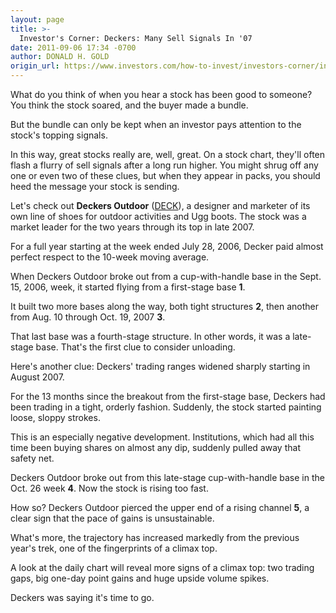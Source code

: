 ```yaml
---
layout: page
title: >-
  Investor's Corner: Deckers: Many Sell Signals In '07
date: 2011-09-06 17:34 -0700
author: DONALD H. GOLD
origin_url: https://www.investors.com/how-to-invest/investors-corner/investors-corner-deckers-many-sell-signals-in-07
---
```





What do you think of when you hear a stock has been good to someone? You think the stock soared, and the buyer made a bundle.

  

But the bundle can only be kept when an investor pays attention to the stock's topping signals.

  

In this way, great stocks really are, well, great. On a stock chart, they'll often flash a flurry of sell signals after a long run higher. You might shrug off any one or even two of these clues, but when they appear in packs, you should heed the message your stock is sending.

  

Let's check out **Deckers Outdoor** ([DECK](https://research.investors.com/quote.aspx?symbol=DECK)), a designer and marketer of its own line of shoes for outdoor activities and Ugg boots. The stock was a market leader for the two years through its top in late 2007.

  

For a full year starting at the week ended July 28, 2006, Decker paid almost perfect respect to the 10-week moving average.

  

When Deckers Outdoor broke out from a cup-with-handle base in the Sept. 15, 2006, week, it started flying from a first-stage base **1**.

  

It built two more bases along the way, both tight structures **2**, then another from Aug. 10 through Oct. 19, 2007 **3**.

  

That last base was a fourth-stage structure. In other words, it was a late-stage base. That's the first clue to consider unloading.

  

Here's another clue: Deckers' trading ranges widened sharply starting in August 2007.

  

For the 13 months since the breakout from the first-stage base, Deckers had been trading in a tight, orderly fashion. Suddenly, the stock started painting loose, sloppy strokes.

  

This is an especially negative development. Institutions, which had all this time been buying shares on almost any dip, suddenly pulled away that safety net.

  

Deckers Outdoor broke out from this late-stage cup-with-handle base in the Oct. 26 week **4**. Now the stock is rising too fast.

  

How so? Deckers Outdoor pierced the upper end of a rising channel **5**, a clear sign that the pace of gains is unsustainable.

  

What's more, the trajectory has increased markedly from the previous year's trek, one of the fingerprints of a climax top.

  

A look at the daily chart will reveal more signs of a climax top: two trading gaps, big one-day point gains and huge upside volume spikes.

  

Deckers was saying it's time to go.




